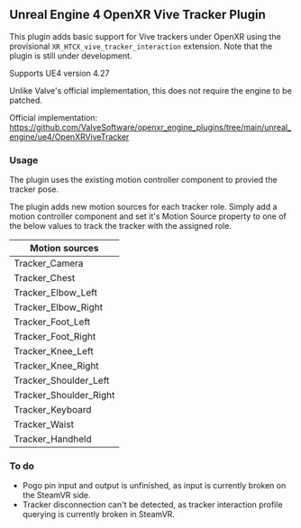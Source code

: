 Unreal Engine 4 OpenXR Vive Tracker Plugin
---

This plugin adds basic support for Vive trackers under OpenXR using the provisional `XR_HTCX_vive_tracker_interaction` extension. Note that the plugin is still under development.

Supports UE4 version 4.27

Unlike Valve's official implementation, this does not require the engine to be patched.

Official implementation:
https://github.com/ValveSoftware/openxr_engine_plugins/tree/main/unreal_engine/ue4/OpenXRViveTracker


### Usage ###

The plugin uses the existing motion controller component to provied the tracker pose.

The plugin adds new motion sources for each tracker role. Simply add a motion controller component and set it's Motion Source property to one of the below values to track the tracker with the assigned role.

| Motion sources  |
| ----------------------  |
| Tracker_Camera          |
| Tracker_Chest           |
| Tracker_Elbow_Left      |
| Tracker_Elbow_Right     |
| Tracker_Foot_Left       |
| Tracker_Foot_Right      |
| Tracker_Knee_Left       |
| Tracker_Knee_Right      |
| Tracker_Shoulder_Left   |
| Tracker_Shoulder_Right  |
| Tracker_Keyboard        |
| Tracker_Waist           |
| Tracker_Handheld        |


### To do ###

- Pogo pin input and output is unfinished, as input is currently broken on the SteamVR side.
- Tracker disconnection can't be detected, as tracker interaction profile querying is currently broken in SteamVR.
